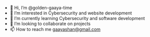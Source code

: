 - 👋 Hi, I’m @golden-gaaya-time
- 👀 I’m interested in Cybersecurity and website development
- 🌱 I’m currently learning Cybersecurity and software development
- 💞️ I’m looking to collaborate on projects
- 📫 How to reach me gaayashan@gmail.com

<!---
golden-gaaya-time/golden-gaaya-time is a ✨ special ✨ repository because its `README.md` (this file) appears on your GitHub profile.
You can click the Preview link to take a look at your changes.
--->
